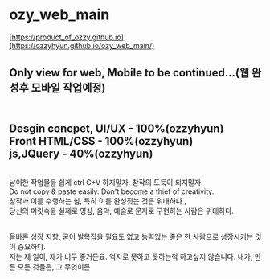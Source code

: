 # ozy_web_main
[https://product_of_ozzy.github.io](https://ozzyhyun.github.io/ozy_web_main/)

Only view for web, Mobile to be continued...(웹 완성후 모바일 작업예정)
---------------------------------------------------------------------------------------------
<br> Desgin concpet, UI/UX - 100%(ozzyhyun)
<br> Front HTML/CSS - 100%(ozzyhyun)
<br> js,JQuery - 40%(ozzyhyun)
---------------------------------------------------------------------------------------------
<br>남이한 작업물을 쉽게 ctrl C+V 하지말자. 창작의 도둑이 되지말자. 
<br>Do not copy & paste easily. Don't become a thief of creativity.
<br>창작과 이를 수행하는 힘, 특히 이를 완성짓는 것은 위대하다., 
<br>당신의 머릿속을 실제로 영상, 음악, 예술로 문자로 구현하는 사람은 위대하다.

<br>올바른 성장 지향, 굳이 발목잡을 필요도 없고 능력있는 좋은 한 사람으로 성장시키는 것이 중요하다.
<br>저는 제 일이, 제가 너무 좋거든요. 억지로 못하고 못하는척 하고싶지 않습니다. 내가, 만든 모든 것들은, 그 무엇이든


